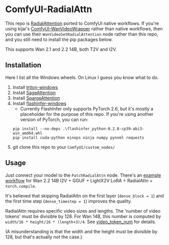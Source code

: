 # ComfyUI-RadialAttn

This repo is [RadialAttention](https://github.com/mit-han-lab/radial-attention) ported to ComfyUI native workflows. If you're using kijai's [ComfyUI-WanVideoWrapper](https://github.com/kijai/ComfyUI-WanVideoWrapper) rather than native workflows, then you can use their `WanVideoSetRadialAttention` node rather than this repo, and you still need to install the pip packages below.

This supports Wan 2.1 and 2.2 14B, both T2V and I2V.

## Installation

Here I list all the Windows wheels. On Linux I guess you know what to do.

1. Install [triton-windows](https://github.com/woct0rdho/triton-windows)
2. Install [SageAttention](https://github.com/woct0rdho/SageAttention/releases)
3. Install [SpargeAttention](https://github.com/woct0rdho/SpargeAttn/releases)
4. Install [flashinfer-windows](https://github.com/SystemPanic/flashinfer-windows/releases)
    * Currently FlashInfer only supports PyTorch 2.6, but it's mostly a placeholder for the purpose of this repo. If you're using another version of PyTorch, you can run:
    ```pwsh
    pip install --no-deps .\flashinfer_python-0.2.8-cp39-abi3-win_amd64.whl
    pip install cuda-python einops ninja numpy pynvml requests
    ```
5. git clone this repo to your `ComfyUI/custom_nodes/`

## Usage

Just connect your model to the `PatchRadialAttn` node. There's an [example workflow](https://github.com/woct0rdho/ComfyUI-RadialAttn/blob/main/example_workflows/radial_attn.json) for Wan 2.2 14B I2V + GGUF + LightX2V LoRA + RadialAttn + `torch.compile`.

It's believed that skipping RadialAttn on the first layer (`dense_block = 1`) and the first time step (`dense_timestep = 1`) improves the quality.

RadialAttn requires specific video sizes and lengths. The 'number of video tokens' must be divisible by 128. For Wan 14B, this number is computed by `width/16 * height/16 * (length+3)/4`. See [video_token_num](https://github.com/woct0rdho/ComfyUI-RadialAttn/blob/14ed41e2ef754dfd0fb7d0ea4eea5ed2293edb55/nodes.py#L180) for details.

(A misunderstanding is that the width and the height must be divisible by 128, but that's actually not the case.)
